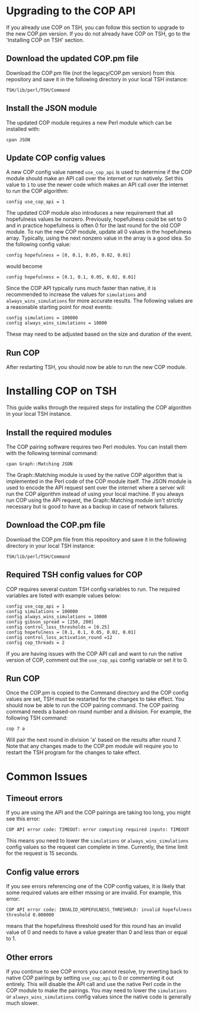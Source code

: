 # Upgrading to the COP API
If you already use COP on TSH, you can follow this section to upgrade to the new COP.pm version. If you do not already have COP on TSH, go to the 'Installing COP on TSH' section.

## Download the updated COP.pm file
Download the COP.pm file (not the legacy/COP.pm version) from this repository and save it in the following directory in your local TSH instance:

```TSH/lib/perl/TSH/Command```

## Install the JSON module
The updated COP module requires a new Perl module which can be installed with:

```cpan JSON```

## Update COP config values
A new COP config value named `use_cop_api` is used to determine if the COP module should make an API call over the internet or run natively. Set this value to `1` to use the newer code which makes an API call over the internet to run the COP algorithm:

```config use_cop_api = 1```

The updated COP module also introduces a new requirement that all hopefulness values be nonzero. Previously, hopefulness could be set to 0 and in practice hopefulness is often 0 for the last round for the old COP module. To run the new COP module, update all 0 values in the hopefulness array. Typically, using the next nonzero value in the array is a good idea. So the following config value:

```config hopefulness = [0, 0.1, 0.05, 0.02, 0.01]```

would become

```config hopefulness = [0.1, 0.1, 0.05, 0.02, 0.01]```

Since the COP API typically runs much faster than native, it is recommended to increase the values for `simulations` and `always_wins_simulations` for more accurate results. The following values are a reasonable starting point for most events:

```
config simulations = 100000
config always_wins_simulations = 10000
```

These may need to be adjusted based on the size and duration of the event.

## Run COP
After restarting TSH, you should now be able to run the new COP module.

# Installing COP on TSH
This guide walks through the required steps for installing the COP algorithm in your local TSH instance.

## Install the required modules
The COP pairing software requires two Perl modules. You can install them with the following terminal command:

```cpan Graph::Matching JSON```

The Graph::Matching module is used by the native COP algorithm that is implemented in the Perl code of the COP module itself. The JSON module is used to encode the API request sent over the internet where a server will run the COP algorithm instead of using your local machine. If you always run COP using the API request, the Graph::Matching module isn't strictly necessary but is good to have as a backup in case of network failures.

## Download the COP.pm file
Download the COP.pm file from this repository and save it in the following directory in your local TSH instance:

```TSH/lib/perl/TSH/Command```

## Required TSH config values for COP
COP requires several custom TSH config variables to run. The required variables are listed with example values below:

```
config use_cop_api = 1
config simulations = 100000
config always_wins_simulations = 10000
config gibson_spread = [250, 200]
config control_loss_thresholds = [0.25]
config hopefulness = [0.1, 0.1, 0.05, 0.02, 0.01]
config control_loss_activation_round =12
config cop_threads = 2
```

If you are having issues with the COP API call and want to run the native version of COP, comment out the `use_cop_api` config variable or set it to 0.

## Run COP
Once the COP.pm is copied to the Command directory and the COP config values are set, TSH must be restarted for the changes to take effect. You should now be able to run the COP pairing command. The COP pairing command needs a based-on round
number and a division. For example, the following TSH command:

```cop 7 a```

Will pair the next round in division 'a' based on the results after round 7. Note that any changes
made to the COP.pm module will require you to restart the TSH program for the changes to take effect.

# Common Issues
## Timeout errors
If you are using the API and the COP pairings are taking too long, you might see this error:

```COP API error code: TIMEOUT: error computing required inputs: TIMEOUT```

This means you need to lower the `simulations` or `always_wins_simulations` config values so the request can complete in time. Currently, the time limit for the request is 15 seconds.
## Config value errors
If you see errors referencing one of the COP config values, it is likely that some required values are either missing or are invalid. For example, this error:

```COP API error code: INVALID_HOPEFULNESS_THRESHOLD: invalid hopefulness threshold 0.000000```

means that the hopefulness threshold used for this round has an invalid value of 0 and needs to have a value greater than 0 and less than or equal to 1.
## Other errors
If you continue to see COP errors you cannot resolve, try reverting back to native COP pairings by setting `use_cop_api` to 0 or commenting it out entirely. This will disable the API call and use the native Perl code in the COP module to make the pairings. You may need to lower the `simulations` or `always_wins_simulations` config values since the native code is generally much slower.

